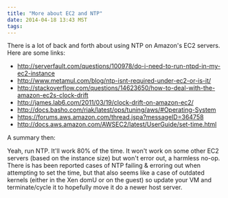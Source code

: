 ```yaml
---
title: "More about EC2 and NTP"
date: 2014-04-18 13:43 MST
tags:
---
```


There is a lot of back and forth about using NTP on Amazon's EC2 servers. Here
are some links:

* http://serverfault.com/questions/100978/do-i-need-to-run-ntpd-in-my-ec2-instance
* http://www.metamul.com/blog/ntp-isnt-required-under-ec2-or-is-it/
* http://stackoverflow.com/questions/14623650/how-to-deal-with-the-amazon-ec2s-clock-drift
* http://james.lab6.com/2011/03/19/clock-drift-on-amazon-ec2/
* http://docs.basho.com/riak/latest/ops/tuning/aws/#Operating-System
* https://forums.aws.amazon.com/thread.jspa?messageID=364758
* http://docs.aws.amazon.com/AWSEC2/latest/UserGuide/set-time.html

A summary then:

Yeah, run NTP. It'll work 80% of the time. It won't work on some other EC2
servers (based on the instance size) but won't error out, a harmless no-op.
There is has been reported cases of NTP failing & erroring out when attempting
to set the time, but that also seems like a case of outdated kernels (either in
the Xen domU or on the guest) so update your VM and terminate/cycle it to
hopefully move it do a newer host server.
